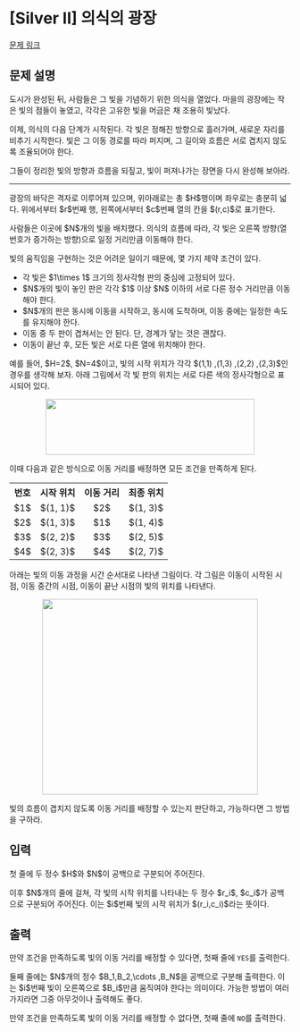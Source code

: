 # [Silver II] 의식의 광장

[문제 링크](https://www.acmicpc.net/problem/34139) 

## 문제 설명

<p>도시가 완성된 뒤, 사람들은 그 빛을 기념하기 위한 의식을 열었다. 마을의 광장에는 작은 빛의 점들이 놓였고, 각각은 고유한 빛을 머금은 채 조용히 빛났다.</p>

<p>이제, 의식의 다음 단계가 시작된다. 각 빛은 정해진 방향으로 흘러가며, 새로운 자리를 비추기 시작한다. 빛은 그 이동 경로를 따라 퍼지며, 그 길이와 흐름은 서로 겹치지 않도록 조율되어야 한다.</p>

<p>그들이 정리한 빛의 방향과 흐름을 되짚고, 빛이 퍼져나가는 장면을 다시 완성해 보아라.</p>

<hr>
<p>광장의 바닥은 격자로 이루어져 있으며, 위아래로는 총 $H$행이며 좌우로는 충분히 넓다. 위에서부터 $r$번째 행, 왼쪽에서부터 $c$번째 열의 칸을 $(r,c)$로 표기한다.</p>

<p>사람들은 이곳에 $N$개의 빛을 배치했다. 의식의 흐름에 따라, 각 빛은 오른쪽 방향(열 번호가 증가하는 방향)으로 일정 거리만큼 이동해야 한다.</p>

<p>빛의 움직임을 구현하는 것은 어려운 일이기 때문에, 몇 가지 제약 조건이 있다.</p>

<ul>
	<li>각 빛은 $1\times 1$ 크기의 정사각형 판의 중심에 고정되어 있다.</li>
	<li>$N$개의 빛이 놓인 판은 각각 $1$ 이상 $N$ 이하의 서로 다른 정수 거리만큼 이동해야 한다.</li>
	<li>$N$개의 판은 동시에 이동을 시작하고, 동시에 도착하며, 이동 중에는 일정한 속도를 유지해야 한다.</li>
	<li>이동 중 두 판이 겹쳐서는 안 된다. 단, 경계가 닿는 것은 괜찮다.</li>
	<li>이동이 끝난 후, 모든 빛은 서로 다른 열에 위치해야 한다.</li>
</ul>

<p>예를 들어, $H=2$, $N=4$이고, 빛의 시작 위치가 각각 $(1,1) ,(1,3) ,(2,2) ,(2,3)$인 경우를 생각해 보자. 아래 그림에서 각 빛 판의 위치는 서로 다른 색의 정사각형으로 표시되어 있다.</p>

<p style="text-align: center;"><img alt="" src="https://upload.acmicpc.net/648feba0-e30a-43d1-a14c-fda3cdd78577/-/preview/" style="width: 374px; height: 100px;"></p>

<p>이때 다음과 같은 방식으로 이동 거리를 배정하면 모든 조건을 만족하게 된다.</p>


<table class="table table-bordered" style="border-collapse: collapse; text-align: center;">
	<tbody>
		<tr>
			<th style="text-align: center;">번호</th>
			<th style="text-align: center;">시작 위치</th>
			<th style="text-align: center;">이동 거리</th>
			<th style="text-align: center;">최종 위치</th>
		</tr>
		<tr>
			<td>$1$</td>
			<td>$(1, 1)$</td>
			<td>$2$</td>
			<td>$(1, 3)$</td>
		</tr>
		<tr>
			<td>$2$</td>
			<td>$(1, 3)$</td>
			<td>$1$</td>
			<td>$(1, 4)$</td>
		</tr>
		<tr>
			<td>$3$</td>
			<td>$(2, 2)$</td>
			<td>$3$</td>
			<td>$(2, 5)$</td>
		</tr>
		<tr>
			<td>$4$</td>
			<td>$(2, 3)$</td>
			<td>$4$</td>
			<td>$(2, 7)$</td>
		</tr>
	</tbody>
</table>


<p>아래는 빛의 이동 과정을 시간 순서대로 나타낸 그림이다. 각 그림은 이동이 시작된 시점, 이동 중간의 시점, 이동이 끝난 시점의 빛의 위치를 나타낸다.</p>

<p style="text-align: center;"><img alt="" src="https://upload.acmicpc.net/7bac743d-20c3-4a8f-ac79-249a8cafdc92/-/preview/" style="width: 386px; height: 350px;"></p>

<p>빛의 흐름이 겹치지 않도록 이동 거리를 배정할 수 있는지 판단하고, 가능하다면 그 방법을 구하라.</p>

## 입력 

 <p>첫 줄에 두 정수 $H$와 $N$이 공백으로 구분되어 주어진다.</p>

<p>이후 $N$개의 줄에 걸쳐, 각 빛의 시작 위치를 나타내는 두 정수 $r_i$, $c_i$가 공백으로 구분되어 주어진다. 이는 $i$번째 빛의 시작 위치가 $(r_i,c_i)$라는 뜻이다.</p>

## 출력 

 <p>만약 조건을 만족하도록 빛의 이동 거리를 배정할 수 있다면, 첫째 줄에 <code>YES</code>를 출력한다.</p>

<p>둘째 줄에는 $N$개의 정수 $B_1,B_2,\cdots ,B_N$을 공백으로 구분해 출력한다. 이는 $i$번째 빛이 오른쪽으로 $B_i$만큼 움직여야 한다는 의미이다. 가능한 방법이 여러 가지라면 그중 아무것이나 출력해도 좋다.</p>

<p>만약 조건을 만족하도록 빛의 이동 거리를 배정할 수 없다면, 첫째 줄에 <code>NO</code>를 출력한다.</p>

